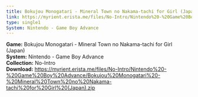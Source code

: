 ```yaml
---
title: Bokujou Monogatari - Mineral Town no Nakama-tachi for Girl (Japan)
link: https://myrient.erista.me/files/No-Intro/Nintendo%20-%20Game%20Boy%20Advance/Bokujou%20Monogatari%20-%20Mineral%20Town%20no%20Nakama-tachi%20for%20Girl%20(Japan).zip
type: single1
System: Nintendo - Game Boy Advance
---
```

<b>Game:</b> Bokujou Monogatari - Mineral Town no Nakama-tachi for Girl (Japan)<br>
<b>System:</b> Nintendo - Game Boy Advance<br>
<b>Collection:</b> No-Intro<br>
<b>Download:</b> https://myrient.erista.me/files/No-Intro/Nintendo%20-%20Game%20Boy%20Advance/Bokujou%20Monogatari%20-%20Mineral%20Town%20no%20Nakama-tachi%20for%20Girl%20(Japan).zip